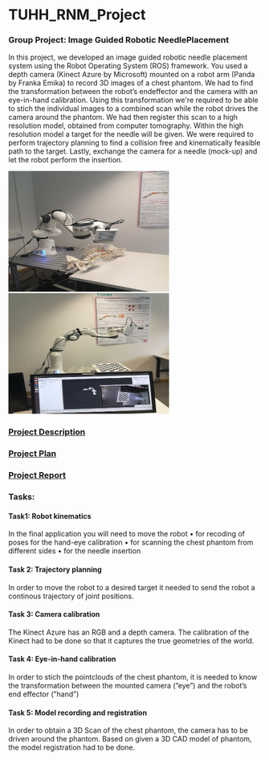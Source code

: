 # TUHH_RNM_Project

### Group Project: Image Guided Robotic NeedlePlacement

In this project, we developed an image guided robotic needle placement system using the
Robot Operating System (ROS) framework. You used a depth camera (Kinect Azure by
Microsoft) mounted on a robot arm (Panda by Franka Emika) to record 3D images of a chest
phantom. 
We had to find the transformation between the robot’s endeffector and the camera with 
an eye-in-hand calibration. Using this transformation we're required to be able to stich the
individual images to a combined scan while the robot drives the camera around the phantom.
We had then register this scan to a high resolution model, obtained from computer tomography.
Within the high resolution model a target for the needle will be given. We were required to perform
trajectory planning to find a collision free and kinematically feasible path to the target. Lastly,
exchange the camera for a needle (mock-up) and let the robot perform the insertion.

<img src="documentation/images/photo_2020-11-07_23-21-34.jpg" width="320" height="240" />  <img src="documentation/images/photo_2020-11-07_23-21-39.jpg" width="320" height="240" /> 


### [Project Description](https://github.com/adamanov/TUHH_RNM_Project/blob/master/documentation/ProjectDescription2020_update080520.pdf)
### [Project Plan](https://github.com/adamanov/TUHH_RNM_Project/blob/master/documentation/RNM_ProjectPlan_Group2updated.pdf)
### [Project Report](https://github.com/adamanov/TUHH_RNM_Project/blob/master/documentation/RNM_Report_Group_2.pdf)


### Tasks: 

#### Task1: Robot kinematics

In the final application you will need to move the robot
• for recoding of poses for the hand-eye calibration
• for scanning the chest phantom from different sides
• for the needle insertion

#### Task 2: Trajectory planning
In order to move the robot to a desired target it needed to send the robot a continous trajectory
of joint positions.

#### Task 3: Camera calibration
The Kinect Azure has an RGB and a depth camera. The calibration of the Kinect had to be 
done so that it captures the true geometries of the world.

#### Task 4: Eye-in-hand calibration
In order to stich the pointclouds of the chest phantom, it is needed to know the transformation
between the mounted camera (”eye”) and the robot’s end effector (”hand”)

#### Task 5: Model recording and registration
In order to obtain a 3D Scan of the chest phantom, the camera has to be driven around the phantom.
Based on given a 3D CAD model of phantom, the model registration had to be done. 
